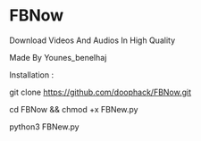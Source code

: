# FBNow

Download Videos And Audios In High Quality

Made By Younes_benelhaj 

Installation : 

git clone https://github.com/doophack/FBNow.git

cd FBNow && chmod +x FBNew.py

python3 FBNew.py 
